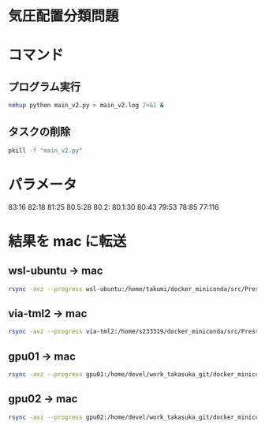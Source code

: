 # 気圧配置分類問題

# コマンド

## プログラム実行

```bash
nohup python main_v2.py > main_v2.log 2>&1 &
```

## タスクの削除

```bash
pkill -f "main_v2.py"
```

# パラメータ

83:16
82:18
81:25
80.5:28
80.2:
80.1:30
80:43
79:53
78:85
77:116

# 結果を mac に転送

## wsl-ubuntu → mac

```bash
rsync -avz --progress wsl-ubuntu:/home/takumi/docker_miniconda/src/PressurePattern/results_v2 /Users/takumi0616/Develop/docker_miniconda/src/PressurePattern
```

## via-tml2 → mac

```bash
rsync -avz --progress via-tml2:/home/s233319/docker_miniconda/src/PressurePattern/results_v2 /Users/takumi0616/Develop/docker_miniconda/src/PressurePattern
```

## gpu01 → mac

```bash
rsync -avz --progress gpu01:/home/devel/work_takasuka_git/docker_miniconda/src/PressurePattern/results_v2 /Users/takumi0616/Develop/docker_miniconda/src/PressurePattern
```

## gpu02 → mac

```bash
rsync -avz --progress gpu02:/home/devel/work_takasuka_git/docker_miniconda/src/PressurePattern/results_v2 /Users/takumi0616/Develop/docker_miniconda/src/PressurePattern
```
